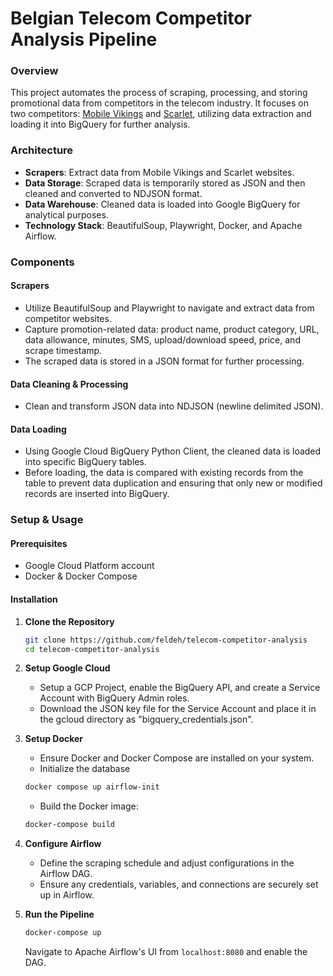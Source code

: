 # Belgian Telecom Competitor Analysis Pipeline

### Overview

This project automates the process of scraping, processing, and storing promotional data from competitors in the telecom industry. It focuses on two competitors: [Mobile Vikings](https://mobilevikings.be/en/) and [Scarlet](https://www.scarlet.be/en/homepage/), utilizing data extraction and loading it into BigQuery for further analysis.

### Architecture

- **Scrapers**: Extract data from Mobile Vikings and Scarlet websites.
- **Data Storage**: Scraped data is temporarily stored as JSON and then cleaned and converted to NDJSON format.
- **Data Warehouse**: Cleaned data is loaded into Google BigQuery for analytical purposes.
- **Technology Stack**: BeautifulSoup, Playwright, Docker, and Apache Airflow.

### Components

#### Scrapers

- Utilize BeautifulSoup and Playwright to navigate and extract data from competitor websites.
- Capture promotion-related data: product name, product category, URL, data allowance, minutes, SMS, upload/download speed, price, and scrape timestamp.
- The scraped data is stored in a JSON format for further processing.

#### Data Cleaning & Processing

- Clean and transform JSON data into NDJSON (newline delimited JSON).

#### Data Loading

- Using Google Cloud BigQuery Python Client, the cleaned data is loaded into specific BigQuery tables.
- Before loading, the data is compared with existing records from the table to prevent data duplication and ensuring that only new or modified records are inserted into BigQuery.

### Setup & Usage

#### Prerequisites

- Google Cloud Platform account
- Docker & Docker Compose

#### Installation

1. **Clone the Repository**
   ```sh
   git clone https://github.com/feldeh/telecom-competitor-analysis
   cd telecom-competitor-analysis
   ```
2. **Setup Google Cloud**

   - Setup a GCP Project, enable the BigQuery API, and create a Service Account with BigQuery Admin roles.
   - Download the JSON key file for the Service Account and place it in the gcloud directory as "bigquery_credentials.json".

3. **Setup Docker**

   - Ensure Docker and Docker Compose are installed on your system.
   - Initialize the database

   ```sh
   docker compose up airflow-init
   ```

   - Build the Docker image:

   ```sh
   docker-compose build
   ```

4. **Configure Airflow**

   - Define the scraping schedule and adjust configurations in the Airflow DAG.
   - Ensure any credentials, variables, and connections are securely set up in Airflow.

5. **Run the Pipeline**
   ```sh
   docker-compose up
   ```
   Navigate to Apache Airflow's UI from `localhost:8080` and enable the DAG.
